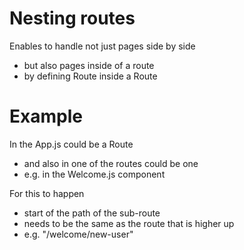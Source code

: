 # Nesting routes

Enables to handle not just pages side by side

- but also pages inside of a route
- by defining Route inside a Route

# Example

In the App.js could be a Route

- and also in one of the routes could be one
- e.g. in the Welcome.js component

For this to happen

- start of the path of the sub-route
- needs to be the same as the route that is higher up
- e.g. "/welcome/new-user"
